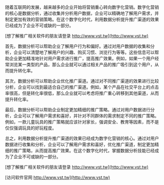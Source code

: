 随着互联网的发展，越来越多的企业开始将营销重心转向数字化营销。数字化营销的核心是数据分析，通过收集并分析用户数据，企业可以精确地了解用户需求，并制定更加有效的营销策略。在这个数字化时代，利用数据分析提升推广渠道的效果已经成为了企业不可或缺的一部分。

[想了解推广相关软件的朋友请登录 http://www.vst.tw](http://www.vst.tw)

首先，数据分析可以帮助企业了解用户行为和偏好。通过对用户数据的收集和分析，企业可以清楚地了解用户的兴趣、购买习惯、浏览行为等等。这些信息可以帮助企业更加精准地针对用户需求进行推广，提高推广效果。例如，如果一个用户经常浏览某一类型的产品，那么企业就可以通过相关产品的推广吸引到这个用户，从而提升转化率。

其次，数据分析可以帮助企业优化推广渠道。通过对不同推广渠道的效果进行比较分析，企业可以找到最适合自己的推广渠道。例如，某个产品在社交平台上的点击率很高，但是转化率很低，那么企业就可以考虑将推广重心转移到其他渠道，从而提升转化率。

最后，数据分析可以帮助企业制定更加精细的推广策略。通过对用户数据进行分析，企业可以了解用户需求和喜好，并针对不同群体的需求制定不同的推广策略。例如，一款儿童玩具的推广策略就应该针对家长，强调安全、教育等因素，而不是仅仅强调玩具的好玩程度。

总之，利用数据分析提升推广渠道的效果已经成为数字化营销的核心。通过对用户数据进行收集和分析，企业可以了解用户需求和喜好，优化推广渠道，制定更加精细的推广策略，从而提高推广效果。在这个数字化时代，掌握数据分析技能已经成为了企业不可或缺的一部分。

[想了解推广相关软件的朋友请登录 http://www.vst.tw](http://www.vst.tw)


[访问软件官网 http://www.vst.tw](http://www.vst.tw)
